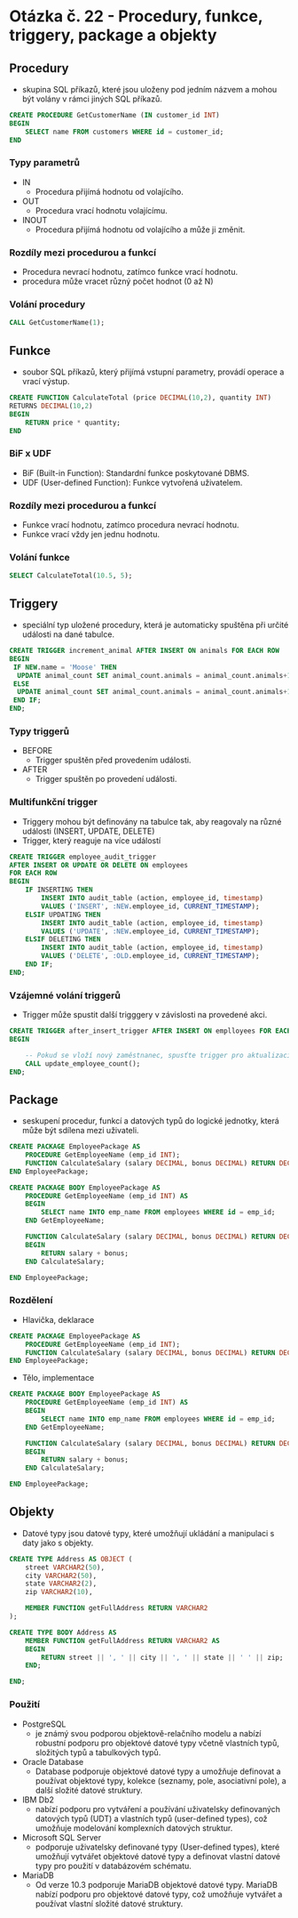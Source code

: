 # Otázka č. 22 - Procedury, funkce, triggery, package a objekty

## Procedury

- skupina SQL příkazů, které jsou uloženy pod jedním názvem a mohou být volány v rámci jiných SQL příkazů.

```sql
CREATE PROCEDURE GetCustomerName (IN customer_id INT)
BEGIN
    SELECT name FROM customers WHERE id = customer_id;
END
```

### Typy parametrů

- IN
    - Procedura přijímá hodnotu od volajícího.
- OUT
    - Procedura vrací hodnotu volajícímu.
- INOUT
    - Procedura přijímá hodnotu od volajícího a může ji změnit.

### Rozdíly mezi procedurou a funkcí

- Procedura nevrací hodnotu, zatímco funkce vrací hodnotu.
- procedura může vracet různý počet hodnot (0 až N)

### Volání procedury

```sql
CALL GetCustomerName(1);
```

## Funkce

- soubor SQL příkazů, který přijímá vstupní parametry, provádí operace a vrací výstup.

```sql
CREATE FUNCTION CalculateTotal (price DECIMAL(10,2), quantity INT)
RETURNS DECIMAL(10,2)
BEGIN
    RETURN price * quantity;
END
```

### BiF x UDF

- BiF (Built-in Function): Standardní funkce poskytované DBMS.
- UDF (User-defined Function): Funkce vytvořená uživatelem.

### Rozdíly mezi procedurou a funkcí

- Funkce vrací hodnotu, zatímco procedura nevrací hodnotu.
- Funkce vrací vždy jen jednu hodnotu.

### Volání funkce

```sql
SELECT CalculateTotal(10.5, 5);
```

## Triggery

- speciální typ uložené procedury, která je automaticky spuštěna při určité události na dané tabulce.

```sql
CREATE TRIGGER increment_animal AFTER INSERT ON animals FOR EACH ROW 
BEGIN
 IF NEW.name = 'Moose' THEN
  UPDATE animal_count SET animal_count.animals = animal_count.animals+100;
 ELSE 
  UPDATE animal_count SET animal_count.animals = animal_count.animals+1;
 END IF;
END;
```
### Typy triggerů

- BEFORE
    - Trigger spuštěn před provedením události.
- AFTER
    - Trigger spuštěn po provedení události.

### Multifunkční trigger

- Triggery mohou být definovány na tabulce tak, aby reagovaly na různé události (INSERT, UPDATE, DELETE)
- Trigger, který reaguje na více událostí

```sql
CREATE TRIGGER employee_audit_trigger
AFTER INSERT OR UPDATE OR DELETE ON employees
FOR EACH ROW
BEGIN
    IF INSERTING THEN
        INSERT INTO audit_table (action, employee_id, timestamp)
        VALUES ('INSERT', :NEW.employee_id, CURRENT_TIMESTAMP);
    ELSIF UPDATING THEN
        INSERT INTO audit_table (action, employee_id, timestamp)
        VALUES ('UPDATE', :NEW.employee_id, CURRENT_TIMESTAMP);
    ELSIF DELETING THEN
        INSERT INTO audit_table (action, employee_id, timestamp)
        VALUES ('DELETE', :OLD.employee_id, CURRENT_TIMESTAMP);
    END IF;
END;
```

### Vzájemné volání triggerů

- Trigger může spustit další trigggery v závislosti na provedené akci.


```sql
CREATE TRIGGER after_insert_trigger AFTER INSERT ON emplloyees FOR EACH ROW 
BEGIN

    -- Pokud se vloží nový zaměstnanec, spusťte trigger pro aktualizaci počtu zaměstnanců
    CALL update_employee_count();
END;
```

## Package

- seskupení procedur, funkcí a datových typů do logické jednotky, která může být sdílena mezi uživateli.

```sql
CREATE PACKAGE EmployeePackage AS
    PROCEDURE GetEmployeeName (emp_id INT);
    FUNCTION CalculateSalary (salary DECIMAL, bonus DECIMAL) RETURN DECIMAL;
END EmployeePackage;

CREATE PACKAGE BODY EmployeePackage AS
    PROCEDURE GetEmployeeName (emp_id INT) AS
    BEGIN
        SELECT name INTO emp_name FROM employees WHERE id = emp_id;
    END GetEmployeeName;

    FUNCTION CalculateSalary (salary DECIMAL, bonus DECIMAL) RETURN DECIMAL AS
    BEGIN
        RETURN salary + bonus;
    END CalculateSalary;

END EmployeePackage;
```

### Rozdělení

- Hlavička, deklarace

```sql
CREATE PACKAGE EmployeePackage AS
    PROCEDURE GetEmployeeName (emp_id INT);
    FUNCTION CalculateSalary (salary DECIMAL, bonus DECIMAL) RETURN DECIMAL;
END EmployeePackage;
```

- Tělo, implementace

```sql
CREATE PACKAGE BODY EmployeePackage AS
    PROCEDURE GetEmployeeName (emp_id INT) AS
    BEGIN
        SELECT name INTO emp_name FROM employees WHERE id = emp_id;
    END GetEmployeeName;

    FUNCTION CalculateSalary (salary DECIMAL, bonus DECIMAL) RETURN DECIMAL AS
    BEGIN
        RETURN salary + bonus;
    END CalculateSalary;

END EmployeePackage;
```
## Objekty

- Datové typy jsou datové typy, které umožňují ukládání a manipulaci s daty jako s objekty.

```sql
CREATE TYPE Address AS OBJECT (
    street VARCHAR2(50),
    city VARCHAR2(50),
    state VARCHAR2(2),
    zip VARCHAR2(10),

    MEMBER FUNCTION getFullAddress RETURN VARCHAR2
);

CREATE TYPE BODY Address AS
    MEMBER FUNCTION getFullAddress RETURN VARCHAR2 AS
    BEGIN
        RETURN street || ', ' || city || ', ' || state || ' ' || zip;
    END;

END;
```

### Použití

- PostgreSQL
    - je známý svou podporou objektově-relačního modelu a nabízí robustní podporu pro objektové datové typy včetně vlastních typů, složitých typů a tabulkových typů.
- Oracle Database
    - Database podporuje objektové datové typy a umožňuje definovat a používat objektové typy, kolekce (seznamy, pole, asociativní pole), a další složité datové struktury.
- IBM Db2
    - nabízí podporu pro vytváření a používání uživatelsky definovaných datových typů (UDT) a vlastních typů (user-defined types), což umožňuje modelování komplexních datových struktur.
- Microsoft SQL Server
    - podporuje uživatelsky definované typy (User-defined types), které umožňují vytvářet objektové datové typy a definovat vlastní datové typy pro použití v databázovém schématu.
- MariaDB
    - Od verze 10.3 podporuje MariaDB objektové datové typy. MariaDB nabízí podporu pro objektové datové typy, což umožňuje vytvářet a používat vlastní složité datové struktury.